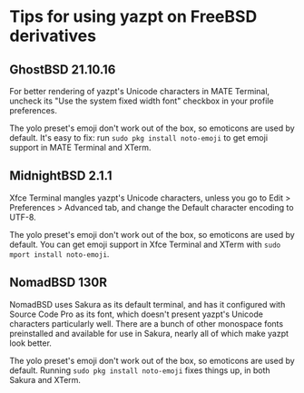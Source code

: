 # Tips for using yazpt on FreeBSD derivatives


## GhostBSD 21.10.16

For better rendering of yazpt's Unicode characters in MATE Terminal, uncheck its "Use the system fixed width font" checkbox in your profile preferences.

The yolo preset's emoji don't work out of the box, so emoticons are used by default. It's easy to fix: run `sudo pkg install noto-emoji` to get emoji support in MATE Terminal and XTerm.


## MidnightBSD 2.1.1

Xfce Terminal mangles yazpt's Unicode characters, unless you go to Edit > Preferences > Advanced tab, and change the Default character encoding to UTF-8.

The yolo preset's emoji don't work out of the box, so emoticons are used by default. You can get emoji support in Xfce Terminal and XTerm with `sudo mport install noto-emoji`.


## NomadBSD 130R

NomadBSD uses Sakura as its default terminal, and has it configured with Source Code Pro as its font, which doesn't present yazpt's Unicode characters particularly well. There are a bunch of other monospace fonts preinstalled and available for use in Sakura, nearly all of which make yazpt look better.

The yolo preset's emoji don't work out of the box, so emoticons are used by default. Running `sudo pkg install noto-emoji` fixes things up, in both Sakura and XTerm.
